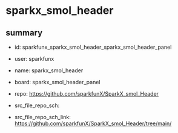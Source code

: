 # sparkx_smol_header
 
## summary 
* id: sparkfunx_sparkx_smol_header_sparkx_smol_header_panel
* user: sparkfunx
* name: sparkx_smol_header
* board: sparkx_smol_header_panel
* repo: https://github.com/sparkfunX/SparkX_smol_Header



* src_file_repo_sch: 
* src_file_repo_sch_link: https://github.com/sparkfunX/SparkX_smol_Header/tree/main/




